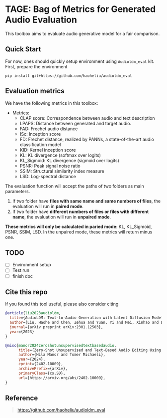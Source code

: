 # TAGE: Bag of Metrics for Generated Audio Evaluation

This toolbox aims to evaluate audio generative model for a fair comparison.

## Quick Start

For now, ones should quickly setup environment using `Audioldm_eval` kit.
First, prepare the environment
```shell
pip install git+https://github.com/haoheliu/audioldm_eval
```

## Evaluation metrics
We have the following metrics in this toolbox: 

- Metrics:
  - CLAP score: Correspondence between audio and text description
  - LPAPS: Distance between generated and target audio.
  - FAD: Frechet audio distance
  - ISc: Inception score
  - FD: Frechet distance, realized by PANNs, a state-of-the-art audio classification model
  - KID: Kernel inception score
  - KL: KL divergence (softmax over logits)
  - KL_Sigmoid: KL divergence (sigmoid over logits)
  - PSNR: Peak signal noise ratio
  - SSIM: Structural similarity index measure
  - LSD: Log-spectral distance

The evaluation function will accept the paths of two folders as main parameters. 
1. If two folder have **files with same name and same numbers of files**, the evaluation will run in **paired mode**.
2. If two folder have **different numbers of files or files with different name**, the evaluation will run in **unpaired mode**.

**These metrics will only be calculated in paried mode**: KL, KL_Sigmoid, PSNR, SSIM, LSD. 
In the unpaired mode, these metrics will return minus one.


## TODO

- [ ] Environment setup
- [ ] Test run
- [ ] finish doc

## Cite this repo

If you found this tool useful, please also consider citing
```bibtex
@article{liu2023audioldm,
  title={AudioLDM: Text-to-Audio Generation with Latent Diffusion Models},
  author={Liu, Haohe and Chen, Zehua and Yuan, Yi and Mei, Xinhao and Liu, Xubo and Mandic, Danilo and Wang, Wenwu and Plumbley, Mark D},
  journal={arXiv preprint arXiv:2301.12503},
  year={2023}
}
```
```bibtex
@misc{manor2024zeroshotunsupervisedtextbasedaudio,
      title={Zero-Shot Unsupervised and Text-Based Audio Editing Using DDPM Inversion}, 
      author={Hila Manor and Tomer Michaeli},
      year={2024},
      eprint={2402.10009},
      archivePrefix={arXiv},
      primaryClass={cs.SD},
      url={https://arxiv.org/abs/2402.10009}, 
}
```
## Reference

> https://github.com/haoheliu/audioldm_eval
